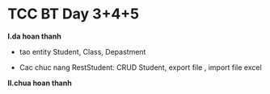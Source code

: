 # TCC BT Day 3+4+5

**I.da hoan thanh**
* tao entity Student, Class, Depastment

* Cac chuc nang RestStudent: CRUD Student, export file , import file excel 

**II.chua hoan thanh**
